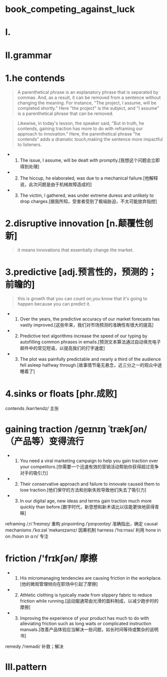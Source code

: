 # book_competing_against_luck
# I.




# II.grammar
# 1.he contends
> A parenthetical phrase is an explanatory phrase that is separated by commas. And, as a result, it can be removed from a sentence without changing the meaning. For instance, "The project, I assume, will be
completed shortly." Here "the project" is the subject, and "I assume" is a parenthetical phrase that can be removed.

> Likewise, in today's lesson, the speaker said, "But in truth, he contends, gaining traction has more to do with reframing our approach to innovation." Here, the parenthetical phrase "he contends" adds a dramatic touch,making the sentence more impactful to listeners.

- 1. The issue, I assume, will be dealt with promptly.[我想这个问题会立即得到处理]

- 2. The hiccup, he elaborated, was due to a mechanical failure.[他解释说，此次问题是由于机械故障造成的]

- 3. The victim, I gathered, was under extreme duress and unlikely to drop charges.[据我所知，受害者受到了极端胁迫，不太可能放弃指控]



# 2.disruptive innovation [n.颠覆性创新]
> it means innovations that essentially change the market.

# 3.predictive [adj.预言性的，预测的；前瞻的]
> this is growth that you can count on,you know that it's going to happen because you can predict it.

- 1. Over the years, the predictive accuracy of our market forecasts has vastly improved.[这些年来，我们对市场预测的准确性有很大的提高]

- 2. Predictive text algorithms increase the speed of our typing by autofilling common phrases in emails.[预测文本算法通过自动填充电子邮件中的常见短语，以提高我们的打字速度]

- 3. The plot was painfully predictable and nearly a third of the audience fell asleep halfway through.[故事情节毫无悬念，近三分之一的观众中途睡着了]

# 4.sinks or floats [phr.成败]
> 



contends /kənˈtendz/ 主张


# gaining traction /ɡeɪnɪŋ ˈtrækʃən/ （产品等）变得流行
- 1. You need a viral marketing campaign to help you gain traction over your competitors.[你需要一个迅速有效的营销活动帮助你获得超过竞争对手的吸引力]

- 2. Their conservative approach and failure to innovate caused them to lose traction.[他们保守的方法和创新失败导致他们失去了吸引力]

- 3. In our digital age, new ideas and terms gain traction much more quickly than before.[数字时代，新思想和新术语比以往能更快地获得青睐]

reframing /ˌriːˈfreɪmɪŋ/ 重构
pinpointing /ˈpɪnpɔɪntɪŋ/ 准确指出，确定
causal mechanisms /ˈkɑːzəl ˈmekənɪzəmz/ 因果机制
harness /ˈhɑːrnəs/ 利用
hone in on /hoʊn ɪn ɑːn/ 专注

# friction /'frɪkʃən/ 摩擦
- 1. His micromanaging tendencies are causing friction in the workplace.[他的微观管理倾向在职场中引起了摩擦]

- 2. Athletic clothing is typically made from slippery fabric to reduce friction while running.[运动服通常由光滑的面料制成，以减少跑步时的摩擦]

- 3. Improving the experience of your product has much to do with alleviating friction such as long waits or complicated instruction manuals.[改善产品体验应当解决一些问题，如长时间等待或繁杂的说明书]

remedy /ˈremədi/ 补救；解决



# III.pattern

